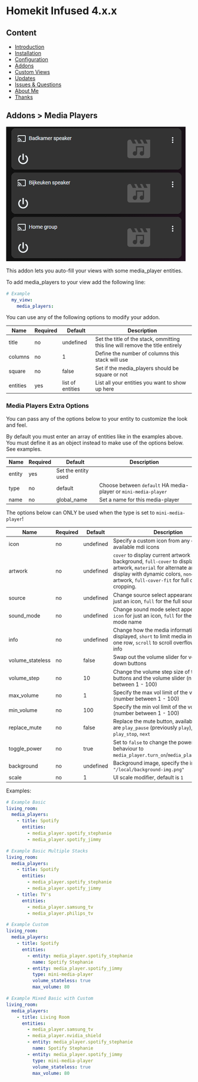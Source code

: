 # Homekit Infused 4.x.x

## Content
- [Introduction](../index.md)
- [Installation](../installation.md)
- [Configuration](../configuration.md)
- [Addons](../addons.md)
- [Custom Views](../custom_views.md)
- [Updates](../updates.md)
- [Issues & Questions](../issues.md)
- [About Me](../about.md)
- [Thanks](../thanks.md)

## Addons > Media Players

![Homekit Infused](../images/auto-fill-media-players-card.png)

This addon lets you auto-fill your views with some media_player entities.

To add media_players to your view add the following line:

```yaml
# Example
  my_view:
    media_players:
```

You can use any of the following options to modify your addon.

| Name | Required | Default | Description |
|----------------------------------|-------------|----------------------|-----------------------------------------------------------------------------------------------------------------------------------------------------------------------------------|
| title | no | undefined | Set the title of the stack, ommitting this line will remove the title entirely |
| columns | no | 1 | Define the number of columns this stack will use |
| square | no | false | Set if the media_players should be square or not |
| entities | yes | list of entities | List all your entities you want to show up here |

### Media Players Extra Options
You can pass any of the options below to your entity to customize the look and feel.

By default you must enter an array of entities like in the examples above. You must define it as an object instead to make use of the options below. See examples.

| Name | Required | Default | Description |
|----------------------------------|-------------|----------------------|-----------------------------------------------------------------------------------------------------------------------------------------------------------------------------------|
| entity | yes | Set the entity used |
| type | no | default | Choose between `default` HA media-player or `mini-media-player` |
| name | no | global_name | Set a name for this media-player |

The options below can ONLY be used when the type is set to `mini-media-player`!

| Name | Required | Default | Description |
|----------------------------------|-------------|----------------------|-----------------------------------------------------------------------------------------------------------------------------------------------------------------------------------|
| icon | no | undefined | Specify a custom icon from any of the available mdi icons |
| artwork | no | undefined | `cover` to display current artwork in the card background, `full-cover` to display full artwork, `material` for alternate artwork display with dynamic colors, `none` to hide artwork, `full-cover-fit` for full cover without cropping. |
| source | no | undefined | Change source select appearance, `icon` for just an icon, `full` for the full source name |
| sound_mode | no | undefined | Change sound mode select appearance, `icon` for just an icon, `full` for the full sound mode name |
| info | no | undefined | Change how the media information is displayed, `short` to limit media information to one row, `scroll` to scroll overflowing media info |
| volume_stateless | no | false | Swap out the volume slider for volume up & down buttons |
| volume_step | no | 10 | Change the volume step size of the volume buttons and the volume slider (number between 1 - 100) |
| max_volume | no | 1 | Specify the max vol limit of the volume slider (number between 1 - 100) |
| min_volume | no | 100 | Specify the min vol limit of the volume slider (number between 1 - 100) |
| replace_mute | no | false | Replace the mute button, available options are `play_pause` (previously `play`), `stop`, `play_stop`, `next` |
| toggle_power | no | true | Set to `false` to change the power button behaviour to `media_player.turn_on`/`media_player.turn_off` |
| background | no | undefined | Background image, specify the image url e.g. `"/local/background-img.png"` |
| scale | no | 1 | UI scale modifier, default is `1` |

Examples:

```yaml
# Example Basic
living_room:
  media_players:
    - title: Spotify
      entities:
        - media_player.spotify_stephanie
        - media_player.spotify_jimmy
```
```yaml
# Example Basic Multiple Stacks
living_room:
  media_players:
    - title: Spotify
      entities:
        - media_player.spotify_stephanie
        - media_player.spotify_jimmy
    - title: TV's
      entities:
        - media_player.samsung_tv
        - media_player.philips_tv
```
```yaml
# Example Custom
living_room:
  media_players:
    - title: Spotify
      entities:
        - entity: media_player.spotify_stephanie
          name: Spotify Stephanie
        - entity: media_player.spotify_jimmy
          type: mini-media-player
          volume_stateless: true
          max_volume: 80
```
```yaml
# Example Mixed Basic with Custom
living_room:
  media_players:
    - title: Living Room
      entities:
        - media_player.samsung_tv
        - media_player.nvidia_shield
        - entity: media_player.spotify_stephanie
          name: Spotify Stephanie
        - entity: media_player.spotify_jimmy
          type: mini-media-player
          volume_stateless: true
          max_volume: 80
```
